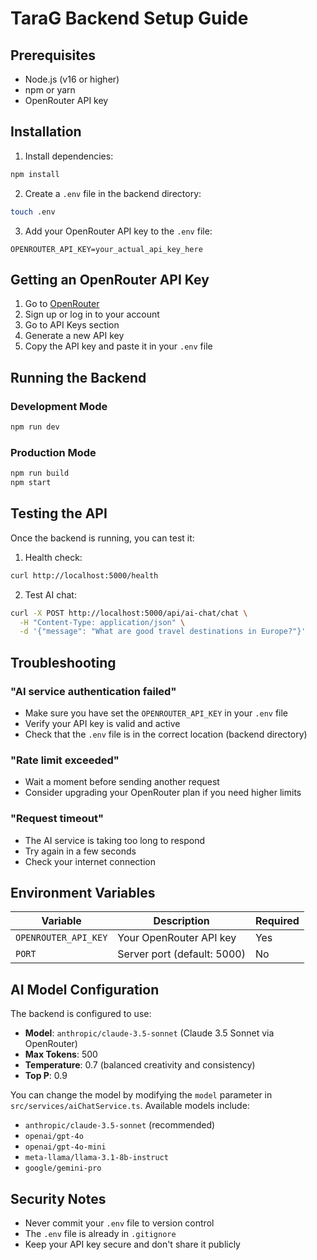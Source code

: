 # TaraG Backend Setup Guide

## Prerequisites
- Node.js (v16 or higher)
- npm or yarn
- OpenRouter API key

## Installation

1. Install dependencies:
```bash
npm install
```

2. Create a `.env` file in the backend directory:
```bash
touch .env
```

3. Add your OpenRouter API key to the `.env` file:
```
OPENROUTER_API_KEY=your_actual_api_key_here
```

## Getting an OpenRouter API Key

1. Go to [OpenRouter](https://openrouter.ai/)
2. Sign up or log in to your account
3. Go to API Keys section
4. Generate a new API key
5. Copy the API key and paste it in your `.env` file

## Running the Backend

### Development Mode
```bash
npm run dev
```

### Production Mode
```bash
npm run build
npm start
```

## Testing the API

Once the backend is running, you can test it:

1. Health check:
```bash
curl http://localhost:5000/health
```

2. Test AI chat:
```bash
curl -X POST http://localhost:5000/api/ai-chat/chat \
  -H "Content-Type: application/json" \
  -d '{"message": "What are good travel destinations in Europe?"}'
```

## Troubleshooting

### "AI service authentication failed"
- Make sure you have set the `OPENROUTER_API_KEY` in your `.env` file
- Verify your API key is valid and active
- Check that the `.env` file is in the correct location (backend directory)

### "Rate limit exceeded"
- Wait a moment before sending another request
- Consider upgrading your OpenRouter plan if you need higher limits

### "Request timeout"
- The AI service is taking too long to respond
- Try again in a few seconds
- Check your internet connection

## Environment Variables

| Variable | Description | Required |
|----------|-------------|----------|
| `OPENROUTER_API_KEY` | Your OpenRouter API key | Yes |
| `PORT` | Server port (default: 5000) | No |

## AI Model Configuration

The backend is configured to use:
- **Model**: `anthropic/claude-3.5-sonnet` (Claude 3.5 Sonnet via OpenRouter)
- **Max Tokens**: 500
- **Temperature**: 0.7 (balanced creativity and consistency)
- **Top P**: 0.9

You can change the model by modifying the `model` parameter in `src/services/aiChatService.ts`. Available models include:
- `anthropic/claude-3.5-sonnet` (recommended)
- `openai/gpt-4o`
- `openai/gpt-4o-mini`
- `meta-llama/llama-3.1-8b-instruct`
- `google/gemini-pro`

## Security Notes

- Never commit your `.env` file to version control
- The `.env` file is already in `.gitignore`
- Keep your API key secure and don't share it publicly
